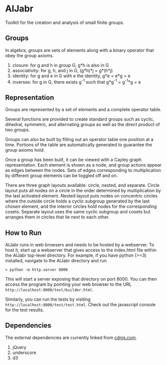 AlJabr
======

Toolkit for the creation and analysis of small finite groups.


Groups
------

In algebra, groups are sets of elements along with a binary operator that obey
the group axioms.

1. closure: for g and h in group G, g\*h is also in G
2. associativity: for g, h, and j in G, (g\*h)\*j = g\*(h\*j)
3. identity: for g and e in G with e the identity, g\*e = e\*g = e
4. inverses: for g in G, there exists g<sup>-1</sup> such that g\*g<sup>-1</sup> = g<sup>-1</sup>\*g = e


Representation
--------------

Groups are represented by a set of elements and a complete operator table.

Several functions are provided to create standard groups such as cyclic, dihedral, symmetric, and alternating groups as well as the direct product of two groups.

Groups can also be built by filling out an operator table one position at a time.  Portions of the table are automatically generated to guarantee the group axioms hold.

Once a group has been built, it can be viewed with a Cayley graph representation.  Each element is shown as a node, and group actions appear as edges between the nodes.  Sets of edges corresponding to multiplication by different group elements can be toggled off and on.

There are three graph layouts available: circle, nested, and separate.  Circle layout puts all nodes on a circle in the order determined by multiplication by the last activated element.  Nested layout puts nodes on concentric circles where the outside circle holds a cyclic subgroup generated by the last chosen element, and the interior circles hold nodes for the corresponding cosets.  Separate layout uses the same cyclic subgroup and cosets but arranges them in circles that lie next to each other.


How to Run
----------

AlJabr runs in web browsers and needs to be hosted by a webserver.  To host it, start up a webserver that gives access to the index.html file within the AlJabr top-level directory.  For example, if you have python (>=3) installed, navigate to the AlJabr directory and run

```
> python -m http.server 8000
```

This will start a server exposing that directory on port 8000.  You can then access the program by pointing your web browser to the URL `http://localhost:8000/test/builder.html`.

Similarly, you can run the tests by visiting `http://localhost:8000/test/test.html`.  Check out the javascript console for the test results.


Dependencies
------------

The external dependencies are currently linked from [cdnjs.com](https://cdnjs.com).

1. jQuery
2. underscore
3. d3
